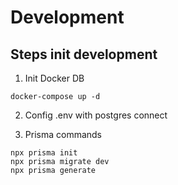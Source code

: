 # Development

## Steps init development

1. Init Docker DB

```
docker-compose up -d
```

2. Config .env with postgres connect

3. Prisma commands

```
npx prisma init
npx prisma migrate dev
npx prisma generate
```
